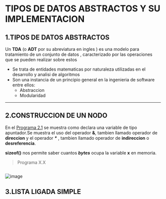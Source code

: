 # TIPOS DE DATOS ABSTRACTOS Y SU IMPLEMENTACION


## 1.TIPOS DE DATOS ABSTRACTOS

Un **TDA** (o **ADT** por su abreviatura en ingles ) es una modelo para tratamiento de un conjunto de datos , caracterizado por las operaciones que se pueden realizar sobre estos 
- Se trata de entidades matematicas por naturaleza utilizadas en el desarrollo y analisi de algoritmos
- Son una instancia de un principio general en la ingenieria de software entre ellos:
    - Abstraccion
    - Modularidad


---
## 2.CONSTRUCCION DE UN NODO

En el  [Programa 2.1](programa2_2_1.cc) se muestra como declara una variable de tipo apuntador.Se muestra el uso del operador **&**, tambien llamado operador de **direccion** y el operador **_*_** , tambien llamado operador de **indireccion** o **desreferencia**.

**sizeof()** nos permite saber cuantos **_bytes_** ocupa la variable **x** en memoria.

> Programa X.X
```c


```
![image](/UNITX/images/imgp2.png)



## 3.LISTA LIGADA SIMPLE

